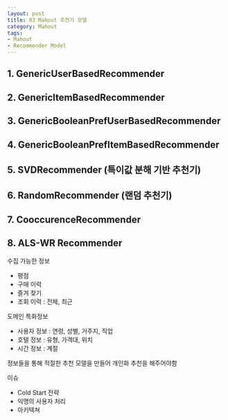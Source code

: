 ```yaml
---
layout: post
title: 03 Mahout 추천기 모델
category: Mahout
tags:
- Mahout
- Recommender Model
---
```


## 1. GenericUserBasedRecommender

## 2. GenericItemBasedRecommender

## 3. GenericBooleanPrefUserBasedRecommender

## 4. GenericBooleanPrefItemBasedRecommender

## 5. SVDRecommender (특이값 분해 기반 추천기)

## 6. RandomRecommender (랜덤 추천기)

## 7. CooccurenceRecommender

## 8. ALS-WR Recommender


수집 가능한 정보
- 평점
- 구매 이력
- 즐겨 찾기
- 조회 이력 : 전체, 최근

도메인 특화정보
- 사용자 정보 : 연령, 성별, 거주지, 직업
- 호텔 정보 : 유형, 가격대, 위치
- 시간 정보 : 계절

정보들을 통해 적절한 추천 모델을 만들어 개인화 추천을 해주어야함

이슈
- Cold Start 전략
- 익명의 사용자 처리
- 아키텍쳐